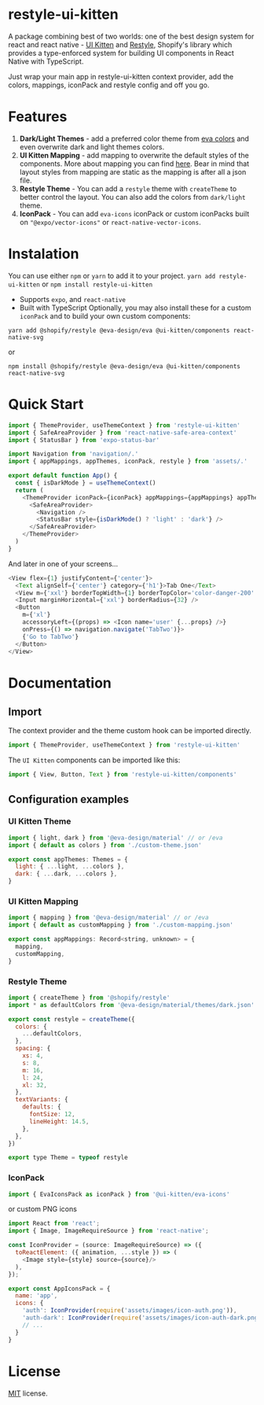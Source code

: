 # restyle-ui-kitten
A package combining best of two worlds: one of the best design system for react and react native - [UI Kitten](https://github.com/akveo/react-native-ui-kitten) and [Restyle](https://github.com/Shopify/restyle), Shopify's library which provides a type-enforced system for building UI components in React Native with TypeScript.

Just wrap your main app in restyle-ui-kitten context provider, add the colors, mappings, iconPack and restyle config and off you go.
# Features
1. **Dark/Light Themes** - add a preferred color theme from [eva colors](https://colors.eva.design/) and even overwrite dark and light themes colors.
2. **UI Kitten Mapping** - add mapping to overwrite the default styles of the components. More about mapping you can find [here](https://akveo.github.io/react-native-ui-kitten/docs/components/using-mapping/overview#styled). Bear in mind that layout styles from mapping are static as the mapping is after all a json file.
3. **Restyle Theme** - You can add a `restyle` theme with `createTheme` to better control the layout. You can also add the colors from `dark/light` theme.
4. **IconPack** - You can add `eva-icons` iconPack or custom iconPacks built on `"@expo/vector-icons"` or `react-native-vector-icons`.
# Instalation
You can use either `npm` or `yarn` to add it to your project.
`yarn add restyle-ui-kitten` or `npm install restyle-ui-kitten`
- Supports `expo`, and `react-native`
- Built with TypeScript
Optionally, you may also install these for a custom `iconPack` and to build your own custom components:
```
yarn add @shopify/restyle @eva-design/eva @ui-kitten/components react-native-svg 
```
or 
```
npm install @shopify/restyle @eva-design/eva @ui-kitten/components react-native-svg 
```
# Quick Start
```javascript
import { ThemeProvider, useThemeContext } from 'restyle-ui-kitten'
import { SafeAreaProvider } from 'react-native-safe-area-context'
import { StatusBar } from 'expo-status-bar'

import Navigation from 'navigation/.'
import { appMappings, appThemes, iconPack, restyle } from 'assets/.'

export default function App() {
  const { isDarkMode } = useThemeContext()
  return (
    <ThemeProvider iconPack={iconPack} appMappings={appMappings} appThemes={appThemes} restyle={restyle}>
      <SafeAreaProvider>
        <Navigation />
        <StatusBar style={isDarkMode() ? 'light' : 'dark'} />
      </SafeAreaProvider>
    </ThemeProvider>
  )
}
```
And later in one of your screens...
```javascript
<View flex={1} justifyContent={'center'}>
  <Text alignSelf={'center'} category={'h1'}>Tab One</Text>
  <View m={'xxl'} borderTopWidth={1} borderTopColor='color-danger-200' />
  <Input marginHorizontal={'xxl'} borderRadius={32} />
  <Button
    m={'xl'}
    accessoryLeft={(props) => <Icon name='user' {...props} />}
    onPress={() => navigation.navigate('TabTwo')}>
    {'Go to TabTwo'}
  </Button>
</View>
```
# Documentation
## Import
The context provider and the theme custom hook can be imported directly.
```javascript
import { ThemeProvider, useThemeContext } from 'restyle-ui-kitten'
```
The `UI Kitten` components can be imported like this:
```javascript
import { View, Button, Text } from 'restyle-ui-kitten/components'
```
## Configuration examples
### UI Kitten Theme
```javascript
import { light, dark } from '@eva-design/material' // or /eva
import { default as colors } from './custom-theme.json'

export const appThemes: Themes = {
  light: { ...light, ...colors },
  dark: { ...dark, ...colors },
}
```
### UI Kitten Mapping
```javascript
import { mapping } from '@eva-design/material' // or /eva
import { default as customMapping } from './custom-mapping.json'

export const appMappings: Record<string, unknown> = {
  mapping,
  customMapping,
}
```
### Restyle Theme
```javascript
import { createTheme } from '@shopify/restyle'
import * as defaultColors from '@eva-design/material/themes/dark.json'

export const restyle = createTheme({
  colors: {
    ...defaultColors,
  },
  spacing: {
    xs: 4,
    s: 8,
    m: 16,
    l: 24,
    xl: 32,
  },
  textVariants: {
    defaults: {
      fontSize: 12,
      lineHeight: 14.5,
    },
  },
})

export type Theme = typeof restyle
```
### IconPack
```javascript
import { EvaIconsPack as iconPack } from '@ui-kitten/eva-icons'
```
or custom PNG icons
```javascript
import React from 'react';
import { Image, ImageRequireSource } from 'react-native';

const IconProvider = (source: ImageRequireSource) => ({
  toReactElement: ({ animation, ...style }) => (
    <Image style={style} source={source}/>
  ),
});

export const AppIconsPack = {
  name: 'app',
  icons: {
    'auth': IconProvider(require('assets/images/icon-auth.png')),
    'auth-dark': IconProvider(require('assets/images/icon-auth-dark.png')),
    // ...
  }
}
```
# License
[MIT](https://github.com/valinagacevschi/restyle-ui-kitten/blob/main/LICENSE) license.